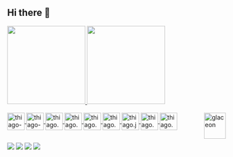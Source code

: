 ## Hi there 👋

<div>
    <a href="https://github.com/thiago9852">
    <img height="180em" src="https://github-readme-stats.vercel.app/api?username=thiago9852&show_icons=true&theme=midnight-purple&include_all_commits=true&count_private=true"/>
    <img height="180em" src="https://github-readme-stats.vercel.app/api/top-langs/?username=thiago9852&layout=compact&langs_count=16&theme=midnight-purple"/>
</div>

<div style="display: inline_block"><br>
    <img align="center" width="40" height="40" alt="thiago-figma" src="https://cdn.jsdelivr.net/gh/devicons/devicon@latest/icons/figma/figma-original.svg" />
    <img align="center" width="40" height="40" alt="thiago-symfony" src="https://cdn.jsdelivr.net/gh/devicons/devicon@latest/icons/symfony/symfony-original.svg" />
    <img align="center" width="40" height="40" alt="thiago.php" src="https://cdn.jsdelivr.net/gh/devicons/devicon@latest/icons/phpstorm/phpstorm-original.svg" />
    <img align="center" width="40" height="40" alt="thiago.html" src="https://cdn.jsdelivr.net/gh/devicons/devicon@latest/icons/html5/html5-original.svg" />
    <img align="center" width="40" height="40" alt="thiago.css" src="https://cdn.jsdelivr.net/gh/devicons/devicon@latest/icons/css3/css3-original.svg" />
    <img align="center" width="40" height="40" alt="thiago.sql" src="https://cdn.jsdelivr.net/gh/devicons/devicon@latest/icons/mysql/mysql-original-wordmark.svg" />
    <img align="center" width="40" height="40" alt="thiago.java" src="https://cdn.jsdelivr.net/gh/devicons/devicon@latest/icons/java/java-original.svg" />
    <img align="center" width="40" height="40" alt="thiago.bts" src="https://cdn.jsdelivr.net/gh/devicons/devicon@latest/icons/bootstrap/bootstrap-original.svg" />
    <img align="center" width="40" height="40" alt="thiago.git" src="https://cdn.jsdelivr.net/gh/devicons/devicon@latest/icons/git/git-original-wordmark.svg" />
    <img align="right" width="50" height="60" alt="glaceon" src="https://media.giphy.com/media/n2dNEwQ1NIpgI/giphy.gif" />
</div>

##

<div> 
  <a href="https://instagram.com/rafaballerini" target="_blank"><img src="https://img.shields.io/badge/-Instagram-%23E4405F?style=for-the-badge&logo=instagram&logoColor=white" target="_blank"></a>
  <a href="https://discord.com/channels/@me/952899652913594368" target="_blank"><img src="https://img.shields.io/badge/Discord-7289DA?style=for-the-badge&logo=discord&logoColor=white" target="_blank"></a> 
  <a href = "mailto:dev.thiagodferreira@gmail.com"><img src="https://img.shields.io/badge/-Gmail-%23333?style=for-the-badge&logo=gmail&logoColor=white" target="_blank"></a>
  <a href="https://www.linkedin.com/in/thiago-ferreira-54491a278" target="_blank"><img src="https://img.shields.io/badge/-LinkedIn-%230077B5?style=for-the-badge&logo=linkedin&logoColor=white" target="_blank"></a>
</div>
